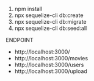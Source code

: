 1. npm install
2. npx sequelize-cli db:create
3. npx sequelize-cli db:migrate
4. npx sequelize-cli db:seed:all

ENDPOINT
- http://localhost:3000/
- http://localhost:3000/movies
- http://localhost:3000/users
- http://localhost:3000/upload